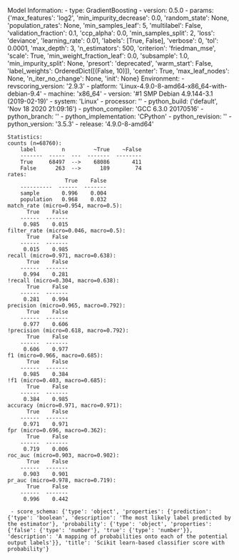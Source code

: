 Model Information:
	 - type: GradientBoosting
	 - version: 0.5.0
	 - params: {'max_features': 'log2', 'min_impurity_decrease': 0.0, 'random_state': None, 'population_rates': None, 'min_samples_leaf': 5, 'multilabel': False, 'validation_fraction': 0.1, 'ccp_alpha': 0.0, 'min_samples_split': 2, 'loss': 'deviance', 'learning_rate': 0.01, 'labels': [True, False], 'verbose': 0, 'tol': 0.0001, 'max_depth': 3, 'n_estimators': 500, 'criterion': 'friedman_mse', 'scale': True, 'min_weight_fraction_leaf': 0.0, 'subsample': 1.0, 'min_impurity_split': None, 'presort': 'deprecated', 'warm_start': False, 'label_weights': OrderedDict([(False, 10)]), 'center': True, 'max_leaf_nodes': None, 'n_iter_no_change': None, 'init': None}
	Environment:
	 - revscoring_version: '2.9.3'
	 - platform: 'Linux-4.9.0-8-amd64-x86_64-with-debian-9.4'
	 - machine: 'x86_64'
	 - version: '#1 SMP Debian 4.9.144-3.1 (2019-02-19)'
	 - system: 'Linux'
	 - processor: ''
	 - python_build: ('default', 'Nov 18 2020 21:09:16')
	 - python_compiler: 'GCC 6.3.0 20170516'
	 - python_branch: ''
	 - python_implementation: 'CPython'
	 - python_revision: ''
	 - python_version: '3.5.3'
	 - release: '4.9.0-8-amd64'
	
	Statistics:
	counts (n=68760):
		label        n         ~True    ~False
		-------  -----  ---  -------  --------
		True     68497  -->    68086       411
		False      263  -->      189        74
	rates:
		              True    False
		----------  ------  -------
		sample       0.996    0.004
		population   0.968    0.032
	match_rate (micro=0.954, macro=0.5):
		  True    False
		------  -------
		 0.985    0.015
	filter_rate (micro=0.046, macro=0.5):
		  True    False
		------  -------
		 0.015    0.985
	recall (micro=0.971, macro=0.638):
		  True    False
		------  -------
		 0.994    0.281
	!recall (micro=0.304, macro=0.638):
		  True    False
		------  -------
		 0.281    0.994
	precision (micro=0.965, macro=0.792):
		  True    False
		------  -------
		 0.977    0.606
	!precision (micro=0.618, macro=0.792):
		  True    False
		------  -------
		 0.606    0.977
	f1 (micro=0.966, macro=0.685):
		  True    False
		------  -------
		 0.985    0.384
	!f1 (micro=0.403, macro=0.685):
		  True    False
		------  -------
		 0.384    0.985
	accuracy (micro=0.971, macro=0.971):
		  True    False
		------  -------
		 0.971    0.971
	fpr (micro=0.696, macro=0.362):
		  True    False
		------  -------
		 0.719    0.006
	roc_auc (micro=0.903, macro=0.902):
		  True    False
		------  -------
		 0.903    0.901
	pr_auc (micro=0.978, macro=0.719):
		  True    False
		------  -------
		 0.996    0.442
	
	 - score_schema: {'type': 'object', 'properties': {'prediction': {'type': 'boolean', 'description': 'The most likely label predicted by the estimator'}, 'probability': {'type': 'object', 'properties': {'false': {'type': 'number'}, 'true': {'type': 'number'}}, 'description': 'A mapping of probabilities onto each of the potential output labels'}}, 'title': 'Scikit learn-based classifier score with probability'}

